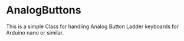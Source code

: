# AnalogButtons
This is a simple Class for handling Analog Button Ladder keyboards for Arduino nano or similar.
